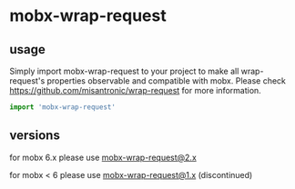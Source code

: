 # mobx-wrap-request

## usage

Simply import mobx-wrap-request to your project to make all wrap-request's properties observable and compatible with mobx.
Please check https://github.com/misantronic/wrap-request for more information. 

```js
import 'mobx-wrap-request'
```

## versions

for mobx 6.x please use mobx-wrap-request@2.x

for mobx < 6 please use mobx-wrap-request@1.x (discontinued)
